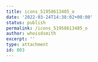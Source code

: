 ```yaml
---
title: icons_51958613405_o
date: '2022-03-24T14:38:02+00:00'
status: publish
permalink: /icons_51958613405_o
author: whoisdsmith
excerpt: ''
type: attachment
id: 803
---
```

<!DOCTYPE html PUBLIC "-//W3C//DTD HTML 4.0 Transitional//EN" "http://www.w3.org/TR/REC-html40/loose.dtd">
<?xml encoding="UTF-8">
